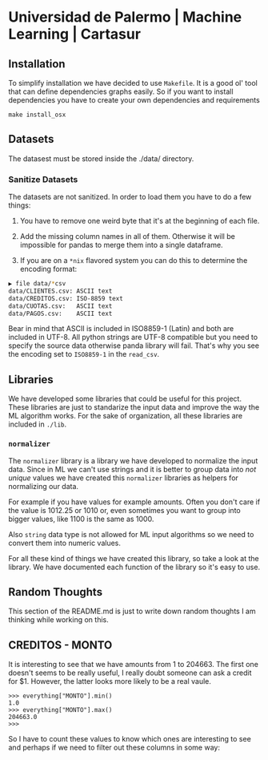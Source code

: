 # Universidad de Palermo | Machine Learning | Cartasur

## Installation

To simplify installation we have decided to use `Makefile`. It is a good ol' tool that can define dependencies graphs easily. So if you want to install dependencies you have to create your own dependencies and requirements

```
make install_osx
```

## Datasets

The datasest must be stored inside the ./data/ directory.

### Sanitize Datasets

The datasets are not sanitized. In order to load them you have to do a few things:

1. You have to remove one weird byte that it's at the beginning of each file.

2. Add the missing column names in all of them. Otherwise it will be impossible for pandas to merge them into a single dataframe.

3. If you are on a `*nix` flavored system you can do this to determine the encoding format: 

``` sh
▶ file data/*csv
data/CLIENTES.csv: ASCII text
data/CREDITOS.csv: ISO-8859 text
data/CUOTAS.csv:   ASCII text
data/PAGOS.csv:    ASCII text
```

Bear in mind that ASCII is included in ISO8859-1 (Latin) and both are included in UTF-8. All python strings are UTF-8 compatible but you need to specify the source data otherwise panda library will fail. That's why you see the encoding set to `ISO8859-1` in the `read_csv`.

## Libraries

We have developed some libraries that could be useful for this project.
These libraries are just to standarize the input data and improve the way the ML algorithm works. For the
sake of organization, all these libraries are included in `./lib`.


### **`normalizer`**

The `normalizer` library is a library we have developed to normalize the input data. Since in ML we can't use strings and it is better to group data into _not unique_ values we have created this `normalizer` libraries as helpers for normalizing our data.

For example if you have values for example amounts. Often you don't care if the value is 1012.25 or 1010 or, even sometimes you want to group into bigger values, like 1100 is the same as 1000.

Also `string` data type is not allowed for ML input algorithms so we need to convert them into numeric values.

For all these kind of things we have created this library, so take a look at the library. We have documented each function of the library so it's easy to use.


## Random Thoughts

This section of the README.md is just to write down random thoughts I am thinking while working on this.

## CREDITOS - MONTO

It is interesting to see that we have amounts from 1 to 204663. The first one doesn't seems to be really useful, I really doubt someone can ask a credit for $1. However, the latter looks more likely to be a real vaule.

```
>>> everything["MONTO"].min()
1.0
>>> everything["MONTO"].max()
204663.0
>>>
```

So I have to count these values to know which ones are interesting to see and perhaps if we need to filter out these columns in some way:

